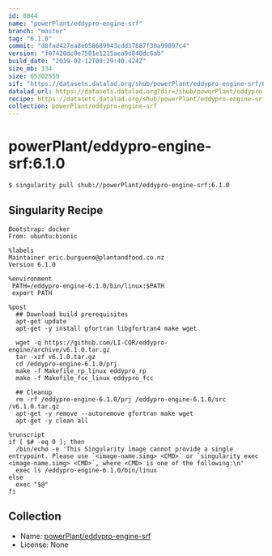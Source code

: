 ```yaml
---
id: 6844
name: "powerPlant/eddypro-engine-srf"
branch: "master"
tag: "6.1.0"
commit: "d8fad427ea8e058689943cdd37887f38a99897c4"
version: "f07420dc0e7501e1215aea9d848dc6ab"
build_date: "2019-02-12T08:29:40.424Z"
size_mb: 134
size: 65302559
sif: "https://datasets.datalad.org/shub/powerPlant/eddypro-engine-srf/6.1.0/2019-02-12-d8fad427-f07420dc/f07420dc0e7501e1215aea9d848dc6ab.simg"
datalad_url: https://datasets.datalad.org?dir=/shub/powerPlant/eddypro-engine-srf/6.1.0/2019-02-12-d8fad427-f07420dc/
recipe: https://datasets.datalad.org/shub/powerPlant/eddypro-engine-srf/6.1.0/2019-02-12-d8fad427-f07420dc/Singularity
collection: powerPlant/eddypro-engine-srf
---
```


# powerPlant/eddypro-engine-srf:6.1.0

```bash
$ singularity pull shub://powerPlant/eddypro-engine-srf:6.1.0
```

## Singularity Recipe

```singularity
Bootstrap: docker
From: ubuntu:bionic

%labels
Maintainer eric.burgueno@plantandfood.co.nz
Version 6.1.0

%environment
 PATH=/eddypro-engine-6.1.0/bin/linux:$PATH
 export PATH

%post
  ## Download build prerequisites
  apt-get update
  apt-get -y install gfortran libgfortran4 make wget

  wget -q https://github.com/LI-COR/eddypro-engine/archive/v6.1.0.tar.gz
  tar -xzf v6.1.0.tar.gz
  cd /eddypro-engine-6.1.0/prj
  make -f Makefile_rp_linux eddypro_rp
  make -f Makefile_fcc_linux eddypro_fcc

  ## Cleanup
  rm -rf /eddypro-engine-6.1.0/prj /eddypro-engine-6.1.0/src /v6.1.0.tar.gz
  apt-get -y remove --autoremove gfortran make wget
  apt-get -y clean all

%runscript
if [ $# -eq 0 ]; then
  /bin/echo -e 'This Singularity image cannot provide a single entrypoint. Please use `<image-name.simg> <CMD>` or `singularity exec <image-name.simg> <CMD>`, where <CMD> is one of the following:\n'
  exec ls /eddypro-engine-6.1.0/bin/linux
else
  exec "$@"
fi
```

## Collection

 - Name: [powerPlant/eddypro-engine-srf](https://github.com/powerPlant/eddypro-engine-srf)
 - License: None

